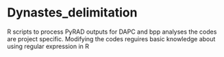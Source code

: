 # Dynastes_delimitation
R scripts to process PyRAD outputs for DAPC and bpp analyses
the codes are project specific. 
Modifying the codes reguires basic knowledge about using regular expression in R

